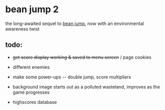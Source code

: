 # bean jump 2
the long-awaited sequel to [bean jump](https://bleps.ch/beanjump), now with an environmental awareness twist

## todo:
- ~~get score display working & saved to menu screen~~ / page cookies
- different enemies


- make some power-ups -- double jump, score multipliers
- background image starts out as a polluted wasteland, improves as the game progresses
- highscores database